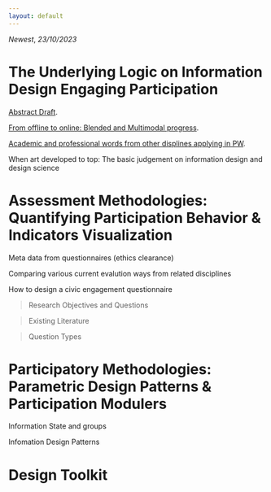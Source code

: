 ```yaml
---
layout: default
---
```


*Newest*, _23/10/2023_

# The Underlying Logic on Information Design Engaging Participation

[Abstract Draft](./another-page3.html).

[From offline to online: Blended and Multimodal progress](./another-page.html).

[Academic and professional words from other displines applying in PW](./another-page2.html).

When art developed to top: The basic judgement on information design and design science

# Assessment Methodologies: Quantifying Participation Behavior & Indicators Visualization

Meta data from questionnaires (ethics clearance)

Comparing various current evalution ways from related disciplines

How to design a civic engagement questionnaire

> Research Objectives and Questions

> Existing Literature

> Question Types

# Participatory Methodologies: Parametric Design Patterns & Participation Modulers

Information State and groups

Infomation Design Patterns

# Design Toolkit

